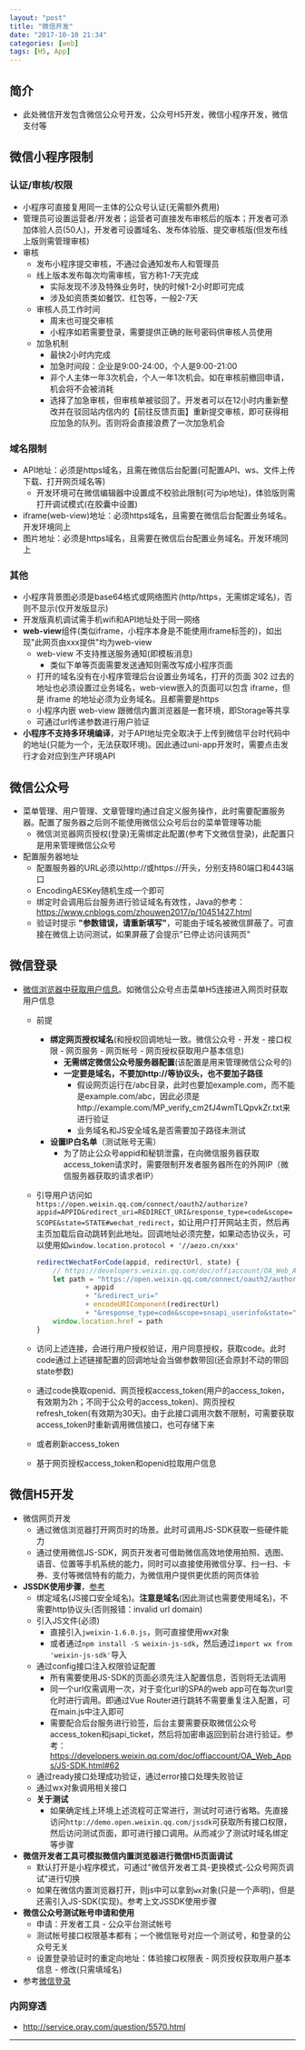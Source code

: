 ```yaml
---
layout: "post"
title: "微信开发"
date: "2017-10-10 21:34"
categories: [web]
tags: [H5, App]
---
```


## 简介

- 此处微信开发包含微信公众号开发，公众号H5开发，微信小程序开发，微信支付等

## 微信小程序限制

### 认证/审核/权限

- 小程序可直接复用同一主体的公众号认证(无需额外费用)
- 管理员可设置运营者/开发者；运营者可直接发布审核后的版本；开发者可添加体验人员(50人)，开发者可设置域名、发布体验版、提交审核版(但发布线上版则需管理审核)
- 审核
    - 发布小程序提交审核，不通过会通知发布人和管理员
    - 线上版本发布每次均需审核，官方称1-7天完成
        - 实际发现不涉及特殊业务时，快的时候1-2小时即可完成
        - 涉及如资质类如餐饮、红包等，一般2-7天
    - 审核人员工作时间
        - 周末也可提交审核
        - 小程序如若需要登录，需要提供正确的账号密码供审核人员使用
    - 加急机制
        - 最快2小时内完成
        - 加急时间段：企业是9:00-24:00，个人是9:00-21:00
        - 非个人主体一年3次机会，个人一年1次机会。如在审核前撤回申请，机会将不会被消耗
        - 选择了加急审核，但审核单被驳回了。开发者可以在12小时内重新整改并在驳回站内信内的【前往反馈页面】重新提交审核，即可获得相应加急的队列。否则将会直接浪费了一次加急机会

### 域名限制

- API地址：必须是https域名，且需在微信后台配置(可配置API、ws、文件上传下载、打开网页域名等)
    - 开发环境可在微信编辑器中设置成不校验此限制(可为ip地址)，体验版则需打开调试模式(在胶囊中设置)
- iframe(web-view)地址：必须https域名，且需要在微信后台配置业务域名。开发环境同上
- 图片地址：必须是https域名，且需要在微信后台配置业务域名。开发环境同上

### 其他

- 小程序背景图必须是base64格式或网络图片(http/https，无需绑定域名)，否则不显示(仅开发版显示)
- 开发版真机调试需手机wifi和API地址处于同一网络
- **web-view**组件(类似iframe，小程序本身是不能使用iframe标签的)，如出现"此网页由xxx提供"均为web-view
    - web-view 不支持推送服务通知(即模板消息)
        - 类似下单等页面需要发送通知则需改写成小程序页面
    - 打开的域名没有在小程序管理后台设置业务域名，打开的页面 302 过去的地址也必须设置过业务域名，web-view嵌入的页面可以包含 iframe，但是 iframe 的地址必须为业务域名。且都需要是https
    - 小程序内嵌 web-view 跟微信内置浏览器是一套环境，即Storage等共享
    - 可通过url传递参数进行用户验证
- **小程序不支持多环境编译**，对于API地址完全取决于上传到微信平台时代码中的地址(只能为一个，无法获取环境)。因此通过uni-app开发时，需要点击发行才会对应到生产环境API

## 微信公众号

- 菜单管理、用户管理、文章管理均通过自定义服务操作，此时需要配置服务器。配置了服务器之后则不能使用微信公众号后台的菜单管理等功能
    - 微信浏览器网页授权(登录)无需绑定此配置(参考下文微信登录)，此配置只是用来管理微信公众号
- 配置服务器地址
    - 配置服务器的URL必须以http://或https://开头，分别支持80端口和443端口
    - EncodingAESKey随机生成一个即可
    - 绑定时会调用后台服务进行验证域名有效性，Java的参考：https://www.cnblogs.com/zhouwen2017/p/10451427.html
    - 验证时提示 **"参数错误，请重新填写"**，可能由于域名被微信屏蔽了。可直接在微信上访问测试，如果屏蔽了会提示"已停止访问该网页"

## 微信登录

- [微信浏览器中获取用户信息](https://developers.weixin.qq.com/doc/offiaccount/OA_Web_Apps/Wechat_webpage_authorization.html)。如微信公众号点击菜单H5连接进入网页时获取用户信息
    - 前提
        - **绑定网页授权域名**(和授权回调地址一致。微信公众号 - 开发 - 接口权限 - 网页服务 - 网页帐号 - 网页授权获取用户基本信息)
            - **无需绑定微信公众号服务器配置**(该配置是用来管理微信公众号的)
            - **一定要是域名，不要加http://等协议头，也不要加子路径**
                - 假设网页运行在/abc目录，此时也要加example.com，而不能是example.com/abc，因此必须是http://example.com/MP_verify_cm2fJ4wmTLQpvkZr.txt来进行验证
                - 业务域名和JS安全域名是否需要加子路径未测试
        - **设置IP白名单**（测试账号无需）
            - 为了防止公众号appid和秘钥泄露，在向微信服务器获取access_token请求时，需要限制开发者服务器所在的外网IP（微信服务器获取的请求者IP）
    - 引导用户访问如`https://open.weixin.qq.com/connect/oauth2/authorize?appid=APPID&redirect_uri=REDIRECT_URI&response_type=code&scope=SCOPE&state=STATE#wechat_redirect`，如让用户打开网站主页，然后再主页加载后自动跳转到此地址。回调地址必须完整，如果动态协议头，可以使用如`window.location.protocol + '//aezo.cn/xxx'`

        ```js
        redirectWechatForCode(appid, redirectUrl, state) {
            // https://developers.weixin.qq.com/doc/offiaccount/OA_Web_Apps/Wechat_webpage_authorization.html
            let path = "https://open.weixin.qq.com/connect/oauth2/authorize?appid="
                    + appid
                    + "&redirect_uri="
                    + encodeURIComponent(redirectUrl)
                    + "&response_type=code&scope=snsapi_userinfo&state=" + state + "#wechat_redirect";
            window.location.href = path
        }
        ```
    - 访问上述连接，会进行用户授权验证，用户同意授权，获取code。此时code通过上述链接配置的回调地址会当做参数带回(还会原封不动的带回state参数)
    - 通过code换取openid、网页授权access_token(用户的access_token，有效期为2h；不同于公众号的access_token)、网页授权refresh_token(有效期为30天)。由于此接口调用次数不限制，可需要获取access_token时重新调用微信接口，也可存储下来
    - 或者刷新access_token
    - 基于网页授权access_token和openid拉取用户信息

## 微信H5开发

- 微信网页开发
    - 通过微信浏览器打开网页时的场景。此时可调用JS-SDK获取一些硬件能力
    - 通过使用微信JS-SDK，网页开发者可借助微信高效地使用拍照、选图、语音、位置等手机系统的能力，同时可以直接使用微信分享、扫一扫、卡券、支付等微信特有的能力，为微信用户提供更优质的网页体验
- **JSSDK使用步骤**，[参考](https://developers.weixin.qq.com/doc/offiaccount/OA_Web_Apps/JS-SDK.html)
    - 绑定域名(JS接口安全域名)。**注意是域名**(因此测试也需要使用域名)，不需要http协议头(否则报错：invalid url domain)
    - 引入JS文件(必须)
        - 直接引入`jweixin-1.6.0.js`，则可直接使用wx对象
        - 或者通过`npm install -S weixin-js-sdk`，然后通过`import wx from 'weixin-js-sdk'`导入
    - 通过config接口注入权限验证配置
        - 所有需要使用JS-SDK的页面必须先注入配置信息，否则将无法调用
        - 同一个url仅需调用一次，对于变化url的SPA的web app可在每次url变化时进行调用。即通过Vue Router进行跳转不需要重复注入配置，可在main.js中注入即可
        - 需要配合后台服务进行验签，后台主要需要获取微信公众号access_token和jsapi_ticket，然后将加密串返回到前台进行验证。参考：https://developers.weixin.qq.com/doc/offiaccount/OA_Web_Apps/JS-SDK.html#62
    - 通过ready接口处理成功验证，通过error接口处理失败验证
    - 通过wx对象调用相关接口
    - **关于测试**
        - 如果确定线上环境上述流程可正常进行，测试时可进行省略。先直接访问`http://demo.open.weixin.qq.com/jssdk`可获取所有接口权限，然后访问测试页面，即可进行接口调用。从而减少了测试时域名绑定等步骤
- **微信开发者工具可模拟微信内置浏览器进行微信H5页面调试**
    - 默认打开是小程序模式，可通过"微信开发者工具-更换模式-公众号网页调试"进行切换
    - 如果在微信内置浏览器打开，则js中可以拿到`wx`对象(只是一个声明)，但是还需引入JS-SDK(实现)。参考上文JSSDK使用步骤
- **微信公众号测试账号申请和使用**
    - 申请：开发者工具 - 公众平台测试帐号
    - 测试帐号接口权限基本都有；一个微信账号对应一个测试号，和登录的公众号无关
    - 设置登录验证时的重定向地址：体验接口权限表 - 网页授权获取用户基本信息 - 修改(只需填域名)
- 参考[微信登录](#微信登录)

### 内网穿透

- http://service.oray.com/question/5570.html











---
